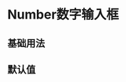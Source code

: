 # Number数字输入框

## 基础用法
<demo src="./basic.vue" desc="通过将 type 属性的值指定为 number"></demo>

## 默认值
<demo src="./defaultValue.vue" desc="value 属性可以提供一个初始化的默认值"></demo>
